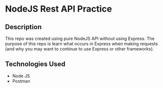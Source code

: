# NodeJS Rest API Practice

## Description

This repo was created using pure NodeJS API without using Express. The purpose of this repo is learn what occurs in Express when making requests (and why you may want to continue to use Express or other frameworks).

## Technologies Used

- Node JS
- Postman
